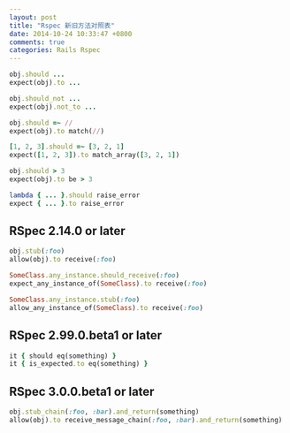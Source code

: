 ```yaml
---
layout: post
title: "Rspec 新旧方法对照表"
date: 2014-10-24 10:33:47 +0800
comments: true
categories: Rails Rspec
---
```


``` ruby
obj.should ...
expect(obj).to ...
```
``` ruby
obj.should_not ...
expect(obj).not_to ...
```
``` ruby
obj.should =~ //
expect(obj).to match(//)
```
``` ruby
[1, 2, 3].should =~ [3, 2, 1]
expect([1, 2, 3]).to match_array([3, 2, 1])
```
``` ruby
obj.should > 3
expect(obj).to be > 3
```
``` ruby
lambda { ... }.should raise_error
expect { ... }.to raise_error
```

## RSpec 2.14.0 or later

``` ruby
obj.stub(:foo)
allow(obj).to receive(:foo)
```
``` ruby
SomeClass.any_instance.should_receive(:foo)
expect_any_instance_of(SomeClass).to receive(:foo)
```
``` ruby
SomeClass.any_instance.stub(:foo)
allow_any_instance_of(SomeClass).to receive(:foo)
```

## RSpec 2.99.0.beta1 or later

``` ruby
it { should eq(something) }
it { is_expected.to eq(something) }
```

## RSpec 3.0.0.beta1 or later

``` ruby
obj.stub_chain(:foo, :bar).and_return(something)
allow(obj).to receive_message_chain(:foo, :bar).and_return(something)
```
